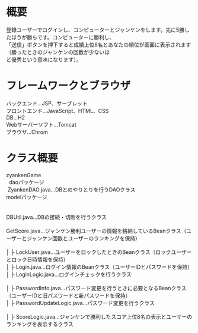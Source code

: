 # 概要
登録ユーザーでログインし、コンピューターとジャンケンをします。先に5勝したほうが勝ちです。コンピューターに勝利し、  
「送信」ボタンを押下すると成績上位8名とあなたの順位が画面に表示されます（勝ったときのジャンケンの回数が少ないほ  
ど優秀という意味になります）。  

# フレームワークとブラウザ  
バックエンド...JSP、サーブレット  
フロントエンド...JavaScript、HTML、CSS  
DB...H2  
Webサーバーソフト...Tomcat  
ブラウザ...Chrom  

# クラス概要  
zyankenGame  
&nbsp;&nbsp;daoパッケージ  
&nbsp;ZyankenDAO.java...DBとのやりとりを行うDAOクラス  
   modelパッケージ  
<br><br>DBUtil.java...DBの接続・切断を行うクラス  
<br>GetScore.java...ジャンケン勝利ユーザーの情報を格納しているBeanクラス（ユーザーとジャンケン回数とユーザーのランキングを保持）  
<br>   │      ├ LockUser.java...ユーザーをロックしたときのBeanクラス（ロックユーザーとロック日時情報を保持） 
<br>   │      ├ Login.java...ログイン情報のBeanクラス（ユーザーIDとパスワードを保持）
<br>   │      ├ LoginLogic.java...ログインチェックを行うクラス  
<br>   │      ├ PasswordInfo.java...パスワード変更を行うときに必要となるBeanクラス（ユーザーIDと旧パスワードと新パスワードを保持）
<br>   │      ├ PasswordUpdateLogic.java...パスワード変更を行うクラス  
<br>   │      ├ ScoreLogic.java...ジャンケンで勝利したスコア上位8名の表示とユーザーのランキングを表示するクラス  


